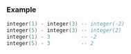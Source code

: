### Example

```lua
integer(1) - integer(3) -- integer(-2)
integer(5) - integer(3) -- integer(2)
integer(1) - 3          -- -2
integer(5) - 3          -- 2
```
